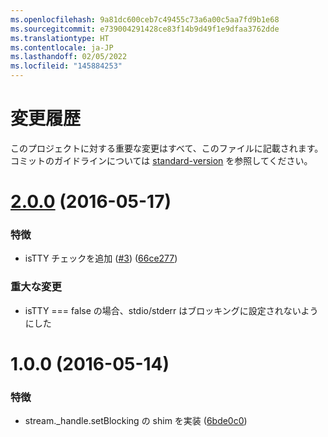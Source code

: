 ```yaml
---
ms.openlocfilehash: 9a81dc600ceb7c49455c73a6a00c5aa7fd9b1e68
ms.sourcegitcommit: e739004291428ce83f14b9d49f1e9dfaa3762dde
ms.translationtype: HT
ms.contentlocale: ja-JP
ms.lasthandoff: 02/05/2022
ms.locfileid: "145884253"
---
```

# <a name="change-log"></a>変更履歴

このプロジェクトに対する重要な変更はすべて、このファイルに記載されます。 コミットのガイドラインについては [standard-version](https://github.com/conventional-changelog/standard-version) を参照してください。

<a name="2.0.0"></a>
# <a name="200-2016-05-17"></a>[2.0.0](https://github.com/yargs/set-blocking/compare/v1.0.0...v2.0.0) (2016-05-17)


### <a name="features"></a>特徴

* isTTY チェックを追加 ([#3](https://github.com/yargs/set-blocking/issues/3)) ([66ce277](https://github.com/yargs/set-blocking/commit/66ce277))


### <a name="breaking-changes"></a>重大な変更

* isTTY === false の場合、stdio/stderr はブロッキングに設定されないようにした



<a name="1.0.0"></a>
# <a name="100-2016-05-14"></a>1.0.0 (2016-05-14)


### <a name="features"></a>特徴

* stream._handle.setBlocking の shim を実装 ([6bde0c0](https://github.com/yargs/set-blocking/commit/6bde0c0))
